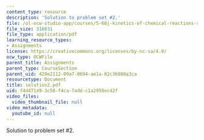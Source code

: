 ```yaml
---
content_type: resource
description: 'Solution to problem set #2.'
file: /ol-ocw-studio-app/courses/5-68j-kinetics-of-chemical-reactions-spring-2003/f4d471493c58f4ca7addc1a2958ec42f_solution2.pdf
file_size: 310831
file_type: application/pdf
learning_resource_types:
- Assignments
license: https://creativecommons.org/licenses/by-nc-sa/4.0/
ocw_type: OCWFile
parent_title: Assignments
parent_type: CourseSection
parent_uid: 429e2112-09a7-0694-ae1a-02c36988a3ca
resourcetype: Document
title: solution2.pdf
uid: f4d47149-3c58-f4ca-7add-c1a2958ec42f
video_files:
  video_thumbnail_file: null
video_metadata:
  youtube_id: null
---
```

Solution to problem set #2.